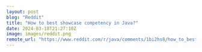 ```yaml
---
layout: post
blog: "Reddit"
title: "How to best showcase competency in Java?"
date: 2024-03-18T21:27:10Z
image: images/reddit.png
remote_url: "https://www.reddit.com/r/java/comments/1bi2hs8/how_to_best_showcase_competency_in_java/"
---
```

